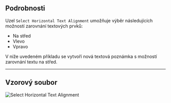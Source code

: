 ## Podrobnosti
Uzel `Select Horizontal Text Alignment` umožňuje výběr následujících možností zarovnání textových prvků:
- Na střed
- Vlevo
- Vpravo

V níže uvedeném příkladu se vytvoří nová textová poznámka s možností zarovnání textu na střed.
___
## Vzorový soubor

![Select Horizontal Text Alignment](./DSRevitNodesUI.HorizontalAlignment_img.jpg)
